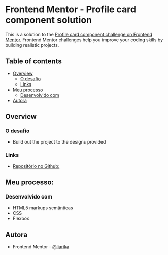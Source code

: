 # Frontend Mentor - Profile card component solution

This is a solution to the [Profile card component challenge on Frontend Mentor](https://www.frontendmentor.io/challenges/profile-card-component-cfArpWshJ). Frontend Mentor challenges help you improve your coding skills by building realistic projects. 

## Table of contents

- [Overview](#overview)
  - [O desafio](#o-desafio)
  - [Links](#links)
- [Meu processo](#meu-processo)
  - [Desenvolvido com](#desenvolvido-com)
- [Autora](#autora)

## Overview

### O desafio

- Build out the project to the designs provided

### Links

- [Repositório no Github:](https://github.com/liaonaga/profile-card-component-solution)

## Meu processo:

### Desenvolvido com
- HTML5 markups semânticas
- CSS 
- Flexbox

## Autora

- Frontend Mentor - [@liarika](https://www.frontendmentor.io/profile/liarika)
